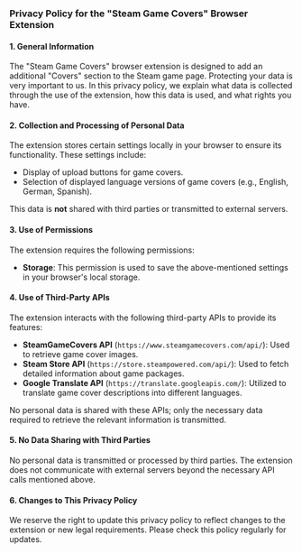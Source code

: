 ### Privacy Policy for the "Steam Game Covers" Browser Extension

#### 1. General Information
The "Steam Game Covers" browser extension is designed to add an additional "Covers" section to the Steam game page. Protecting your data is very important to us. In this privacy policy, we explain what data is collected through the use of the extension, how this data is used, and what rights you have.

#### 2. Collection and Processing of Personal Data
The extension stores certain settings locally in your browser to ensure its functionality. These settings include:

- Display of upload buttons for game covers.
- Selection of displayed language versions of game covers (e.g., English, German, Spanish).

This data is **not** shared with third parties or transmitted to external servers.

#### 3. Use of Permissions
The extension requires the following permissions:

- **Storage**: This permission is used to save the above-mentioned settings in your browser's local storage.

#### 4. Use of Third-Party APIs
The extension interacts with the following third-party APIs to provide its features:

- **SteamGameCovers API** (`https://www.steamgamecovers.com/api/`): Used to retrieve game cover images.
- **Steam Store API** (`https://store.steampowered.com/api/`): Used to fetch detailed information about game packages.
- **Google Translate API** (`https://translate.googleapis.com/`): Utilized to translate game cover descriptions into different languages.

No personal data is shared with these APIs; only the necessary data required to retrieve the relevant information is transmitted.

#### 5. No Data Sharing with Third Parties
No personal data is transmitted or processed by third parties. The extension does not communicate with external servers beyond the necessary API calls mentioned above.

#### 6. Changes to This Privacy Policy
We reserve the right to update this privacy policy to reflect changes to the extension or new legal requirements. Please check this policy regularly for updates.
